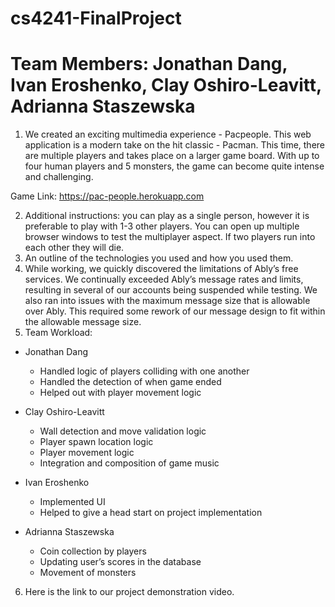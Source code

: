 # cs4241-FinalProject
# Team Members: Jonathan Dang, Ivan Eroshenko, Clay Oshiro-Leavitt, Adrianna Staszewska

1. We created an exciting multimedia experience - Pacpeople. This web application is a modern take on the hit classic - Pacman. This time, there are multiple players and takes place on a larger game board. With up to four human players and 5 monsters, the game can become quite intense and challenging.

Game Link: https://pac-people.herokuapp.com

2. Additional instructions: you can play as a single person, however it is preferable to play with 1-3 other players. You can open up multiple browser windows to test the multiplayer aspect. If two players run into each other they will die.
3. An outline of the technologies you used and how you used them.
4. While working, we quickly discovered the limitations of Ably’s free services. We continually exceeded Ably’s message rates and limits, resulting in several of our accounts being suspended while testing. We also ran into issues with the maximum message size that is allowable over Ably. This required some rework of our message design to fit within the allowable message size.
5. Team Workload:
- Jonathan Dang
  - Handled logic of players colliding with one another
  - Handled the detection of when game ended
  - Helped out with player movement logic
- Clay Oshiro-Leavitt
  - Wall detection and move validation logic
  - Player spawn location logic
  - Player movement logic
  - Integration and composition of game music
- Ivan Eroshenko
  - Implemented UI
  - Helped to give a head start on project implementation

- Adrianna Staszewska
  - Coin collection by players
  - Updating user’s scores in the database 
  - Movement of monsters 

6. Here is the link to our project demonstration video.
